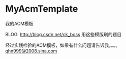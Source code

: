 MyAcmTemplate
=============

我的ACM模板

BLOG: http://blog.csdn.net/ck_boss 用这些模版刷的题目

经过实践检验的ACM模板，如果有什么问题请告诉我。。。。
qhn999@2008.sina.com

